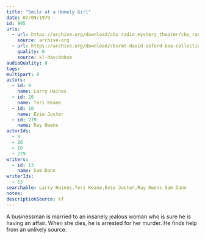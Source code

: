 ```yaml
---
title: "Smile at a Homely Girl"
date: 07/09/1979
id: 995
urls: 
  - url: https://archive.org/download/cbs_radio_mystery_theater/cbs_radio_mystery_theater-0951-1000.zip/cbs_radio_mystery_theater-0951-1000%2Fcbsrmt_0995_smile_at_a_homely_girl.mp3
    source: archive-org
  - url: https://archive.org/download/cbsrmt-david-oxford-boa-collection/CBSRMT-790709-0995-Smile-at-a-Homely-Girl-(128-48)_WBBM-JE-{BoA}.mp3
    quality: 0
    source: kl-davidoboa
audioQuality: 0
tags: 
multipart: 0
actors:  
  - id: 9
    name: Larry Haines  
  - id: 26
    name: Teri Keane  
  - id: 10
    name: Evie Juster  
  - id: 279
    name: Ray Owens
actorIds:  
  - 9  
  - 26  
  - 10  
  - 279
writers:  
  - id: 13
    name: Sam Dann
writerIds:  
  - 13
searchable: Larry Haines,Teri Keane,Evie Juster,Ray Owens Sam Dann
notes: 
descriptionSource: kf
---
```

A businessman is married to an insanely jealous woman who is sure he is having an affair. When she dies, he is arrested for her murder. He finds help from an unlikely source.